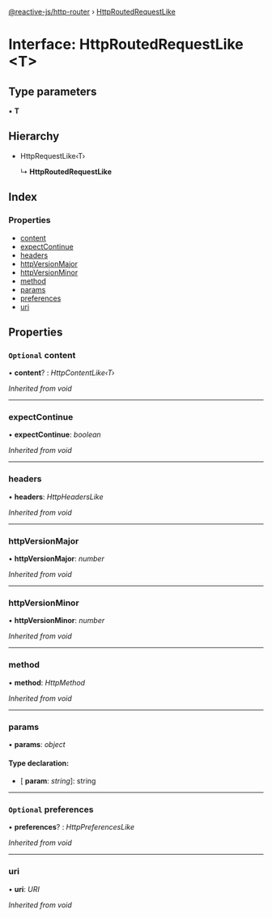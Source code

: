 [@reactive-js/http-router](../README.md) › [HttpRoutedRequestLike](httproutedrequestlike.md)

# Interface: HttpRoutedRequestLike <**T**>

## Type parameters

▪ **T**

## Hierarchy

* HttpRequestLike‹T›

  ↳ **HttpRoutedRequestLike**

## Index

### Properties

* [content](httproutedrequestlike.md#optional-content)
* [expectContinue](httproutedrequestlike.md#expectcontinue)
* [headers](httproutedrequestlike.md#headers)
* [httpVersionMajor](httproutedrequestlike.md#httpversionmajor)
* [httpVersionMinor](httproutedrequestlike.md#httpversionminor)
* [method](httproutedrequestlike.md#method)
* [params](httproutedrequestlike.md#params)
* [preferences](httproutedrequestlike.md#optional-preferences)
* [uri](httproutedrequestlike.md#uri)

## Properties

### `Optional` content

• **content**? : *HttpContentLike‹T›*

*Inherited from void*

___

###  expectContinue

• **expectContinue**: *boolean*

*Inherited from void*

___

###  headers

• **headers**: *HttpHeadersLike*

*Inherited from void*

___

###  httpVersionMajor

• **httpVersionMajor**: *number*

*Inherited from void*

___

###  httpVersionMinor

• **httpVersionMinor**: *number*

*Inherited from void*

___

###  method

• **method**: *HttpMethod*

*Inherited from void*

___

###  params

• **params**: *object*

#### Type declaration:

* \[ **param**: *string*\]: string

___

### `Optional` preferences

• **preferences**? : *HttpPreferencesLike*

*Inherited from void*

___

###  uri

• **uri**: *URI*

*Inherited from void*
